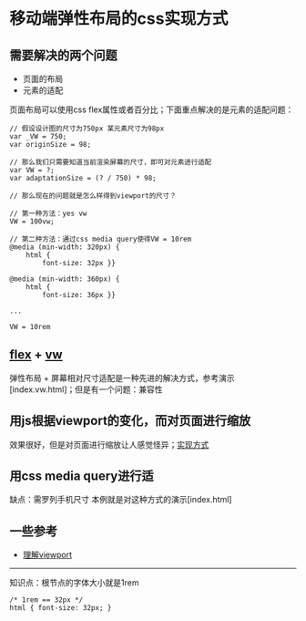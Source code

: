 # 移动端弹性布局的css实现方式

## 需要解决的两个问题
* 页面的布局
* 元素的适配

页面布局可以使用css flex属性或者百分比；下面重点解决的是元素的适配问题：

```
// 假设设计图的尺寸为750px 某元素尺寸为98px
var _VW = 750;
var originSize = 98;

// 那么我们只需要知道当前渲染屏幕的尺寸，即可对元素进行适配
var VW = ?;
var adaptationSize = (? / 750) * 98;

// 那么现在的问题就是怎么样得到viewport的尺寸？

// 第一种方法：yes vw
VW = 100vw;

// 第二种方法：通过css media query使得VW = 10rem
@media (min-width: 320px) {
    html {
        font-size: 32px }}
        
@media (min-width: 360px) {
    html {
        font-size: 36px }}
        
...

VW = 10rem

```

## [flex](http://caniuse.com/#search=flex) + [vw](http://caniuse.com/#search=vw) 
弹性布局 + 屏幕相对尺寸适配是一种先进的解决方式，参考演示[index.vw.html]；但是有一个问题：兼容性


## 用js根据viewport的变化，而对页面进行缩放
效果很好，但是对页面进行缩放让人感觉怪异；[实现方式](https://github.com/amfe/lib-flexible)

## 用css media query进行适
缺点：需罗列手机尺寸
本例就是对这种方式的演示[index.html]


## 一些参考
* [理解viewport](http://weizhifeng.net/viewports.html)

---

知识点：根节点的字体大小就是1rem

```
/* 1rem == 32px */
html { font-size: 32px; }
```